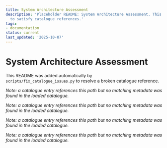 ```yaml
---
title: System Architecture Assessment
description: 'Placeholder README: System Architecture Assessment. This file was auto-generated
  to satisfy catalogue references.'
tags:
- documentation
status: current
last_updated: '2025-10-07'
---
```


# System Architecture Assessment

This README was added automatically by `scripts/fix_catalogue_issues.py` to resolve a broken catalogue reference.

*Note: a catalogue entry references this path but no matching metadata was found in the loaded catalogue.*

*Note: a catalogue entry references this path but no matching metadata was found in the loaded catalogue.*

*Note: a catalogue entry references this path but no matching metadata was found in the loaded catalogue.*

*Note: a catalogue entry references this path but no matching metadata was found in the loaded catalogue.*
